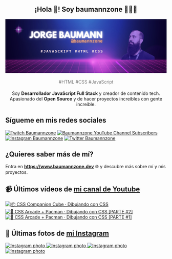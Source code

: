 <p align="center">
   <h2 align="center">¡Hola 👋! Soy baumannzone 👨🏻‍💻</h2>
   <img align="center" src="img/header.png" />
   <h4 align="center" style="font-weight: 300; color: #555;">#HTML #CSS #JavaScript</h4>
</p>

<p align="center" style="margin-bottom: 20px">Soy <strong>Desarrollador JavaScript Full Stack</strong> y creador de contenido tech.
<br/>
Apasionado del <strong>Open Source</strong> y de hacer proyectos increíbles con gente increíble.
</p>

## Sígueme en mis redes sociales

[![Twitch Baumannzone](https://img.shields.io/twitch/status/baumannzone?style=social)](https://twitch.tv/baumannzone)
[![Baumannzone YouTube Channel Subscribers](https://img.shields.io/youtube/channel/subscribers/UCTTj5ztXnGeDRPFVsBp7VMA?style=social)](https://youtube.com/rambitojs)
[![Instagram Baumannzone](https://img.shields.io/badge/Baumannzone--_.svg?label=Instagram&style=social&logo=instagram)](https://instagram.com/baumannzone)
[![Twitter Baumannzone](https://img.shields.io/twitter/follow/Baumannzone?label=Twitter&style=social)](https://twitter.com/baumannzone)

## ¿Quieres saber más de mí?

Entra en **https://www.baumannzone.dev** 🌐 y descubre más sobre mí y mis proyectos.

## 📹 Últimos vídeos de [mi canal de Youtube](https://youtube.com/rambitojs?sub_confirmation=1)


<a href='https://youtu.be/W6xwoSJahA0' target='_blank'>
  <img width='30%' src='https://img.youtube.com/vi/W6xwoSJahA0/mqdefault.jpg' alt='📦 CSS Companion Cube · Dibujando con CSS' />
</a>
<a href='https://youtu.be/9C3NXVXewH8' target='_blank'>
  <img width='30%' src='https://img.youtube.com/vi/9C3NXVXewH8/mqdefault.jpg' alt='👾 CSS Arcade + Pacman · Dibujando con CSS [PARTE #2]' />
</a>
<a href='https://youtu.be/2ahqLdgkSxA' target='_blank'>
  <img width='30%' src='https://img.youtube.com/vi/2ahqLdgkSxA/mqdefault.jpg' alt='👾 CSS Arcade + Pacman · Dibujando con CSS [PARTE #1]' />
</a>

## 📸 Últimas fotos de [mi Instagram](https://instagram.com/baumannzone)


<a href='https://instagram.com/p/C1jjTtbABRM' target='_blank'>
  <img width='20%' src='https://instagram.fiev17-2.fna.fbcdn.net/v/t51.2885-15/414715710_185082844688861_7487134452635550356_n.jpg?stp=dst-jpg_e35_s1080x1080&_nc_ht=instagram.fiev17-2.fna.fbcdn.net&_nc_cat=105&_nc_ohc=RKLquKxvv4MAX8tUu5X&edm=APU89FABAAAA&ccb=7-5&ig_cache_key=MzI3MDYxMzA0MDQ3MDQzMDc5Ng%3D%3D.2-ccb7-5&oh=00_AfAYjENt9VhcZ9IK3PUP2BBy2LjfgHLnWRek8KQI_3r7rQ&oe=6598AA03&_nc_sid=bc0c2c' alt='Instagram photo' />
</a>
<a href='https://instagram.com/p/C1iU-4xt_kJ' target='_blank'>
  <img width='20%' src='https://instagram.fiev17-1.fna.fbcdn.net/v/t51.2885-15/414239760_1120870722611082_8113837178925144361_n.jpg?stp=dst-jpg_e35_s1080x1080&_nc_ht=instagram.fiev17-1.fna.fbcdn.net&_nc_cat=106&_nc_ohc=y1Fsf2sYNr0AX-5NQur&edm=APU89FABAAAA&ccb=7-5&ig_cache_key=MzI3MDI2ODU2MTkyNTg2MzY4OQ%3D%3D.2-ccb7-5&oh=00_AfArWjlcIm9p1QqWljF4Kf0JRAOvVcQBev4vChi8wSLnVQ&oe=659977D3&_nc_sid=bc0c2c' alt='Instagram photo' />
</a>
<a href='https://instagram.com/p/C1iL45JNVJM' target='_blank'>
  <img width='20%' src='https://instagram.fiev17-2.fna.fbcdn.net/v/t51.2885-15/414694151_1767390120388894_8710526304471157327_n.jpg?stp=dst-jpg_e35_s1080x1080&_nc_ht=instagram.fiev17-2.fna.fbcdn.net&_nc_cat=110&_nc_ohc=7TQ4kIY0B1EAX_j42G8&edm=APU89FABAAAA&ccb=7-5&ig_cache_key=MzI3MDIyODU2NzU4NDQ5NDE1Ng%3D%3D.2-ccb7-5&oh=00_AfBDWyuLbwz6O1aAsIOkiPlwKDECzV7bpdI1e0xKr4YxZg&oe=6598211E&_nc_sid=bc0c2c' alt='Instagram photo' />
</a>
<a href='https://instagram.com/p/C1hm7atNDg2' target='_blank'>
  <img width='20%' src='https://instagram.fiev17-1.fna.fbcdn.net/v/t51.2885-15/414485625_1110098270034988_6182066770767516107_n.jpg?stp=dst-jpg_e35_s1080x1080&_nc_ht=instagram.fiev17-1.fna.fbcdn.net&_nc_cat=104&_nc_ohc=bYyFmPZQgXUAX_dgL3G&edm=APU89FABAAAA&ccb=7-5&ig_cache_key=MzI3MDA2NjAxMzMzOTkyNDUzNA%3D%3D.2-ccb7-5&oh=00_AfCT1EfsvgXOxhfzDP762lXcN3ecVcIylyuqo1xk7FbuPQ&oe=6598101C&_nc_sid=bc0c2c' alt='Instagram photo' />
</a>
